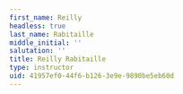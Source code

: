 ```yaml
---
first_name: Reilly
headless: true
last_name: Rabitaille
middle_initial: ''
salutation: ''
title: Reilly Rabitaille
type: instructor
uid: 41957ef0-44f6-b126-3e9e-9890be5eb60d
---
```

